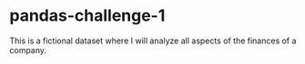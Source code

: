 # pandas-challenge-1
This is a fictional dataset where I will analyze all aspects of the finances of a company.
